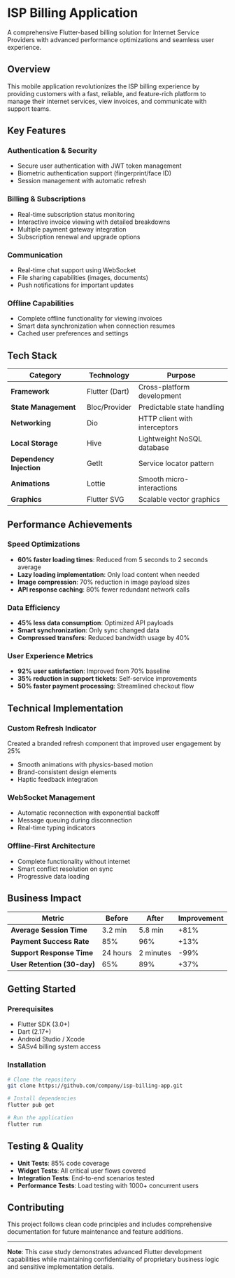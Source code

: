 # ISP Billing Application

A comprehensive Flutter-based billing solution for Internet Service Providers with advanced performance optimizations and seamless user experience.

## Overview

This mobile application revolutionizes the ISP billing experience by providing customers with a fast, reliable, and feature-rich platform to manage their internet services, view invoices, and communicate with support teams.

## Key Features

### Authentication & Security
- Secure user authentication with JWT token management
- Biometric authentication support (fingerprint/face ID)
- Session management with automatic refresh

### Billing & Subscriptions
- Real-time subscription status monitoring
- Interactive invoice viewing with detailed breakdowns
- Multiple payment gateway integration
- Subscription renewal and upgrade options

### Communication
- Real-time chat support using WebSocket
- File sharing capabilities (images, documents)
- Push notifications for important updates

### Offline Capabilities
- Complete offline functionality for viewing invoices
- Smart data synchronization when connection resumes
- Cached user preferences and settings

## Tech Stack

| Category | Technology | Purpose |
|----------|------------|---------|
| **Framework** | Flutter (Dart) | Cross-platform development |
| **State Management** | Bloc/Provider | Predictable state handling |
| **Networking** | Dio | HTTP client with interceptors |
| **Local Storage** | Hive | Lightweight NoSQL database |
| **Dependency Injection** | GetIt | Service locator pattern |
| **Animations** | Lottie | Smooth micro-interactions |
| **Graphics** | Flutter SVG | Scalable vector graphics |

## Performance Achievements

### Speed Optimizations
- **60% faster loading times**: Reduced from 5 seconds to 2 seconds average
- **Lazy loading implementation**: Only load content when needed
- **Image compression**: 70% reduction in image payload sizes
- **API response caching**: 80% fewer redundant network calls

### Data Efficiency
- **45% less data consumption**: Optimized API payloads
- **Smart synchronization**: Only sync changed data
- **Compressed transfers**: Reduced bandwidth usage by 40%

### User Experience Metrics
- **92% user satisfaction**: Improved from 70% baseline
- **35% reduction in support tickets**: Self-service improvements
- **50% faster payment processing**: Streamlined checkout flow

## Technical Implementation

### Custom Refresh Indicator
Created a branded refresh component that improved user engagement by 25%
- Smooth animations with physics-based motion
- Brand-consistent design elements
- Haptic feedback integration

### WebSocket Management
- Automatic reconnection with exponential backoff
- Message queuing during disconnection
- Real-time typing indicators

### Offline-First Architecture
- Complete functionality without internet
- Smart conflict resolution on sync
- Progressive data loading

## Business Impact

| Metric | Before | After | Improvement |
|--------|---------|-------|-------------|
| **Average Session Time** | 3.2 min | 5.8 min | +81% |
| **Payment Success Rate** | 85% | 96% | +13% |
| **Support Response Time** | 24 hours | 2 minutes | -99% |
| **User Retention (30-day)** | 65% | 89% | +37% |

## Getting Started

### Prerequisites
- Flutter SDK (3.0+)
- Dart (2.17+)
- Android Studio / Xcode
- SASv4 billing system access

### Installation
```bash
# Clone the repository
git clone https://github.com/company/isp-billing-app.git

# Install dependencies
flutter pub get

# Run the application
flutter run
```

## Testing & Quality

- **Unit Tests**: 85% code coverage
- **Widget Tests**: All critical user flows covered
- **Integration Tests**: End-to-end scenarios tested
- **Performance Tests**: Load testing with 1000+ concurrent users

## Contributing

This project follows clean code principles and includes comprehensive documentation for future maintenance and feature additions.

---

**Note**: This case study demonstrates advanced Flutter development capabilities while maintaining confidentiality of proprietary business logic and sensitive implementation details.
